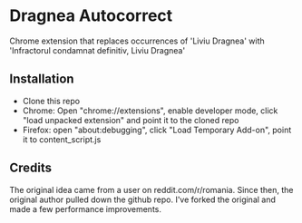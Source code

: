 # Dragnea Autocorrect

Chrome extension that replaces occurrences of 'Liviu Dragnea' with 'Infractorul condamnat definitiv, Liviu Dragnea'



## Installation

* Clone this repo
* Chrome: Open "chrome://extensions", enable developer mode, click "load unpacked extension"  and point it to the cloned repo
* Firefox: open "about:debugging", click "Load Temporary Add-on", point it to content_script.js

## Credits

The original idea came from a user on reddit.com/r/romania. Since then, the original author pulled down the github repo.
I've forked the original and made a few performance improvements.

